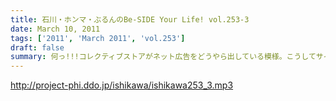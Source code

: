 ```yaml
---
title: 石川・ホンマ・ぶるんのBe-SIDE Your Life! vol.253-3
date: March 10, 2011
tags: ['2011', 'March 2011', 'vol.253']
draft: false
summary: 何っ!!!コレクティブストアがネット広告をどうやら出している模様。こうしてサイトにアクセスしているあなたのPCにS2Nの広告が掲載される可能性があるという噂です。NAMAE
---
```


http://project-phi.ddo.jp/ishikawa/ishikawa253_3.mp3